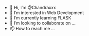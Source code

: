 - 👋 Hi, I’m @Chandraxxx
- 👀 I’m interested in Web Development
- 🌱 I’m currently learning FLASK
- 💞️ I’m looking to collaborate on ...
- 📫 How to reach me ...

<!---
Chandraxxx/Chandraxxx is a ✨ special ✨ repository because its `README.md` (this file) appears on your GitHub profile.
You can click the Preview link to take a look at your changes.
--->
